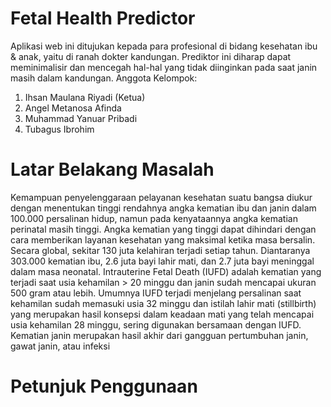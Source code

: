 # Fetal Health Predictor
Aplikasi web ini ditujukan kepada para profesional di bidang kesehatan ibu & anak, yaitu di ranah dokter kandungan. Prediktor ini diharap dapat meminimalisir dan mencegah hal-hal yang tidak diinginkan pada saat janin masih dalam kandungan.
Anggota Kelompok: 
1. Ihsan Maulana Riyadi (Ketua)
2. Angel Metanosa Afinda
3. Muhammad Yanuar Pribadi
4. Tubagus Ibrohim
# Latar Belakang Masalah
Kemampuan penyelenggaraan pelayanan kesehatan suatu bangsa diukur dengan menentukan tinggi rendahnya angka kematian ibu dan janin dalam 100.000 persalinan hidup, namun pada kenyataannya angka kematian perinatal masih tinggi. Angka kematian yang tinggi dapat dihindari dengan cara memberikan layanan kesehatan yang maksimal ketika masa bersalin. Secara global, sekitar 130 juta kelahiran terjadi setiap tahun. Diantaranya 303.000 kematian ibu, 2.6 juta bayi lahir mati, dan 2.7 juta bayi meninggal dalam masa neonatal. 
Intrauterine Fetal Death (IUFD) adalah kematian yang terjadi saat usia kehamilan > 20 minggu dan janin sudah mencapai ukuran 500 gram atau lebih. Umumnya IUFD terjadi menjelang persalinan saat kehamilan sudah memasuki usia 32 minggu dan istilah lahir mati (stillbirth) yang merupakan hasil konsepsi dalam keadaan mati yang telah mencapai usia kehamilan 28 minggu, sering digunakan bersamaan dengan IUFD. Kematian janin merupakan hasil akhir dari gangguan pertumbuhan janin, gawat janin, atau infeksi
# Petunjuk Penggunaan




